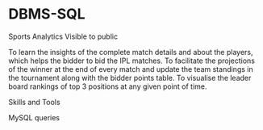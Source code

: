 # DBMS-SQL
Sports Analytics
Visible to public

To learn the insights of the complete match details and about the players, which helps the bidder to bid the IPL matches. To facilitate the projections of the winner at the end of every match and update the team standings in the tournament along with the bidder points table. To visualise the leader board rankings of top 3 positions at any given point of time.

Skills and Tools

MySQL queries
